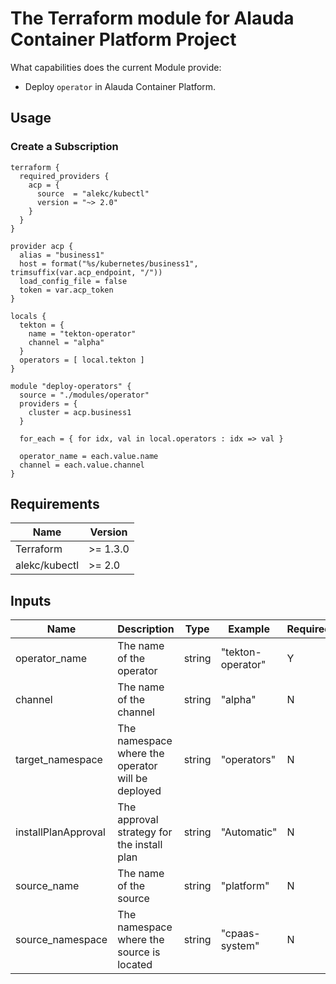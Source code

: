 # The Terraform module for Alauda Container Platform Project

What capabilities does the current Module provide:

- Deploy `operator` in Alauda Container Platform.

## Usage

### Create a Subscription

```hcl
terraform {
  required_providers {
    acp = {
      source  = "alekc/kubectl"
      version = "~> 2.0"
    }
  }
}

provider acp {
  alias = "business1"
  host = format("%s/kubernetes/business1", trimsuffix(var.acp_endpoint, "/"))
  load_config_file = false
  token = var.acp_token
}

locals {
  tekton = {
    name = "tekton-operator"
    channel = "alpha"
  }
  operators = [ local.tekton ]
}

module "deploy-operators" {
  source = "./modules/operator"
  providers = {
    cluster = acp.business1
  }

  for_each = { for idx, val in local.operators : idx => val }

  operator_name = each.value.name
  channel = each.value.channel
}
```

## Requirements

| Name          | Version  |
| ------------- | -------- |
| Terraform     | >= 1.3.0 |
| alekc/kubectl | >= 2.0   |

## Inputs

| Name                  | Description                                   | Type   | Example                         | Required |
| --------------------- | --------------------------------------------- | ------ | --------------------------------| -------- |
| operator_name         | The name of the operator                      | string | "tekton-operator"               | Y        |
| channel               | The name of the channel                       | string | "alpha"                         | N        |
| target_namespace      | The namespace where the operator will be deployed | string | "operators"                 | N        |
| installPlanApproval   | The approval strategy for the install plan    | string | "Automatic"                     | N        |
| source_name           | The name of the source                        | string | "platform"                      | N        |
| source_namespace      | The namespace where the source is located     | string | "cpaas-system"                  | N        |
